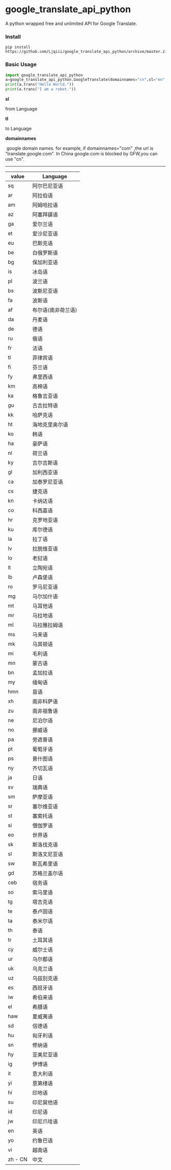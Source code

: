 # google_translate_api_python
A python wrapped free and unlimited API for Google Translate.

### Install

```
pip install https://github.com/Ljqiii/google_translate_api_python/archive/master.zip
```



### Basic Usage

```python
import google_translate_api_python
a=google_translate_api_python.GoogleTranslate(domainnames="cn",sl="en",tl="zh-CN")
print(a.trans("Hello World."))
print(a.trans("I am a robot."))
```

**sl** 

  from Language

**tl**

  to Language

**domainnames**

  google domain names. for example, if domainnames="com" ,the url is "translate.google.com". In China google.com is blocked by GFW,you can use "cn". 

------

| value | Language |
| ----- | -------- |
| sq    | 阿尔巴尼亚语     |
| ar    | 阿拉伯语     |
| am    | 阿姆哈拉语     |
| az    | 阿塞拜疆语     |
| ga    | 爱尔兰语     |
| et    | 爱沙尼亚语     |
| eu    | 巴斯克语     |
| be    | 白俄罗斯语     |
| bg    | 保加利亚语     |
| is    | 冰岛语     |
| pl    | 波兰语     |
| bs    | 波斯尼亚语     |
| fa    | 波斯语     |
| af    | 布尔语(南非荷兰语)     |
| da    | 丹麦语     |
| de    | 德语     |
| ru    | 俄语     |
| fr    | 法语     |
| tl    | 菲律宾语     |
| fi    | 芬兰语     |
| fy    | 弗里西语     |
| km    | 高棉语     |
| ka    | 格鲁吉亚语     |
| gu    | 古吉拉特语     |
| kk    | 哈萨克语     |
| ht    | 海地克里奥尔语     |
| ko    | 韩语     |
| ha    | 豪萨语     |
| nl    | 荷兰语     |
| ky    | 吉尔吉斯语     |
| gl    | 加利西亚语     |
| ca    | 加泰罗尼亚语     |
| cs    | 捷克语     |
| kn    | 卡纳达语     |
| co    | 科西嘉语     |
| hr    | 克罗地亚语     |
| ku    | 库尔德语     |
| la    | 拉丁语     |
| lv    | 拉脱维亚语     |
| lo    | 老挝语     |
| lt    | 立陶宛语     |
| lb    | 卢森堡语     |
| ro    | 罗马尼亚语     |
| mg    | 马尔加什语     |
| mt    | 马耳他语     |
| mr    | 马拉地语     |
| ml    | 马拉雅拉姆语     |
| ms    | 马来语     |
| mk    | 马其顿语     |
| mi    | 毛利语     |
| mn    | 蒙古语     |
| bn    | 孟加拉语     |
| my    | 缅甸语     |
| hmn   | 苗语     |
| xh    | 南非科萨语     |
| zu    | 南非祖鲁语     |
| ne    | 尼泊尔语     |
| no    | 挪威语     |
| pa    | 旁遮普语     |
| pt    | 葡萄牙语     |
| ps    | 普什图语     |
| ny    | 齐切瓦语     |
| ja    | 日语     |
| sv    | 瑞典语     |
| sm    | 萨摩亚语     |
| sr    | 塞尔维亚语     |
| st    | 塞索托语     |
| si    | 僧伽罗语     |
| eo    | 世界语     |
| sk    | 斯洛伐克语     |
| sl    | 斯洛文尼亚语     |
| sw    | 斯瓦希里语     |
| gd    | 苏格兰盖尔语     |
| ceb   | 宿务语     |
| so    | 索马里语     |
| tg    | 塔吉克语     |
| te    | 泰卢固语     |
| ta    | 泰米尔语     |
| th    | 泰语     |
| tr    | 土耳其语     |
| cy    | 威尔士语     |
| ur    | 乌尔都语     |
| uk    | 乌克兰语     |
| uz    | 乌兹别克语     |
| es    | 西班牙语     |
| iw    | 希伯来语     |
| el    | 希腊语     |
| haw   | 夏威夷语     |
| sd    | 信德语     |
| hu    | 匈牙利语     |
| sn    | 修纳语     |
| hy    | 亚美尼亚语     |
| ig    | 伊博语     |
| it    | 意大利语     |
| yi    | 意第绪语     |
| hi    | 印地语     |
| su    | 印尼巽他语     |
| id    | 印尼语     |
| jw    | 印尼爪哇语     |
| en    | 英语     |
| yo    | 约鲁巴语     |
| vi    | 越南语     |
| zh - CN   | 中文     |


